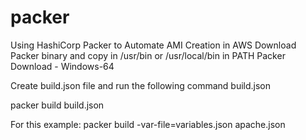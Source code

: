 # packer
Using HashiCorp Packer to Automate AMI Creation in AWS
Download Packer binary and copy in /usr/bin or /usr/local/bin in PATH
Packer Download - Windows-64

Create build.json file and run the following command
build.json

  packer build build.json
  
For this example:
  packer build -var-file=variables.json apache.json
